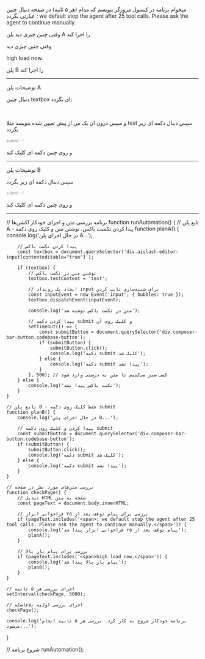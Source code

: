 میخوام برنامه در کنسول مرورگر بنویسم که مدام (هر ۵ ثانیه) در صفحه دنبال چنین عبارتی بگردد
<span>: we default stop the agent after 25 tool calls. Please ask the agent to continue manually.</span>


وقتی چنین چیزی دید پلن A را اجرا کند

وقتی چنین چیزی دید

<span>high load now.</span>


پلن ‌B را اجرا کند

---------------------------
توضیحات پلن A


دنبال چنین textbox ای بگردد:
<div autocapitalize="off" class="aislash-editor-input" contenteditable="true" spellcheck="false" style="resize: none; grid-area: 1 / 1 / 1 / 1; overflow: hidden; line-height: inherit; font-family: inherit; font-size: inherit; color: var(--vscode-input-foreground); background-color: transparent; display: block; outline: none; scrollbar-width: none; box-sizing: border-box; border: none; overflow-wrap: break-word; word-break: break-word; padding: 0px; user-select: text; white-space: pre-wrap;" data-lexical-editor="true" role="textbox" dir="rtl"</p></div>

 و سپس درون ان یک من از پیش تعیین شده بنویسد مثلا test
سپس دبنال دکمه ای زیر بگردد

<div class="composer-bar-button codebase-button" style="line-height: 150%; opacity: 0.5; color: var(--vscode-button-foreground); display: flex; align-items: center; position: relative; font-size: 10px; background: var(--vscode-button-background);">submit<span class="keybinding" style="margin-left: 4px; opacity: 0.6;"> ⏎</span></div>

و روی چنین دکمه ای کلیک کند


---------------------------


توضیحات پلن B

سپس دبنال دکمه ای زیر بگردد

<div class="composer-bar-button codebase-button" style="line-height: 150%; opacity: 0.5; color: var(--vscode-button-foreground); display: flex; align-items: center; position: relative; font-size: 10px; background: var(--vscode-button-background);">submit<span class="keybinding" style="margin-left: 4px; opacity: 0.6;"> ⏎</span></div>

و روی چنین دکمه ای کلیک کند




------------------


// برنامه بررسی متن و اجرای خودکار اکشن‌ها
function runAutomation() {
    // تابع پلن A - پیدا کردن تکست باکس، نوشتن متن و کلیک روی دکمه
    function planA() {
        console.log('در حال اجرای پلن A...');

        // پیدا کردن تکست باکس
        const textbox = document.querySelector('div.aislash-editor-input[contenteditable="true"]');

        if (textbox) {
            // نوشتن متن در تکست باکس
            textbox.textContent = 'test';

            // ایجاد یک رویداد input برای شبیه‌سازی تایپ کردن
            const inputEvent = new Event('input', { bubbles: true });
            textbox.dispatchEvent(inputEvent);

            console.log('متن در تکست باکس نوشته شد');

            // پیدا کردن دکمه submit و کلیک روی آن
            setTimeout(() => {
                const submitButton = document.querySelector('div.composer-bar-button.codebase-button');
                if (submitButton) {
                    submitButton.click();
                    console.log('دکمه submit کلیک شد');
                } else {
                    console.log('دکمه submit پیدا نشد');
                }
            }, 500); // کمی صبر می‌کنیم تا متن به درستی وارد شود
        } else {
            console.log('تکست باکس پیدا نشد');
        }
    }

    // تابع پلن B - فقط کلیک روی دکمه submit
    function planB() {
        console.log('در حال اجرای پلن B...');

        // پیدا کردن و کلیک روی دکمه submit
        const submitButton = document.querySelector('div.composer-bar-button.codebase-button');
        if (submitButton) {
            submitButton.click();
            console.log('دکمه submit کلیک شد');
        } else {
            console.log('دکمه submit پیدا نشد');
        }
    }

    // بررسی متن‌های مورد نظر در صفحه
    function checkPage() {
        // تبدیل HTML صفحه به متن
        const pageText = document.body.innerHTML;

        // بررسی برای پیام توقف بعد از ۲۵ فراخوانی ابزار
        if (pageText.includes('<span>: we default stop the agent after 25 tool calls. Please ask the agent to continue manually.</span>')) {
            console.log('پیام توقف بعد از ۲۵ فراخوانی ابزار پیدا شد');
            planA();
        }

        // بررسی برای پیام بار بالا
        if (pageText.includes('<span>high load now.</span>')) {
            console.log('پیام بار بالا پیدا شد');
            planB();
        }
    }

    // اجرای بررسی هر ۵ ثانیه
    setInterval(checkPage, 5000);

    // اجرای بررسی اولیه بلافاصله
    checkPage();

    console.log('برنامه خودکار شروع به کار کرد. بررسی هر ۵ ثانیه انجام می‌شود...');
}

// شروع برنامه
runAutomation();
